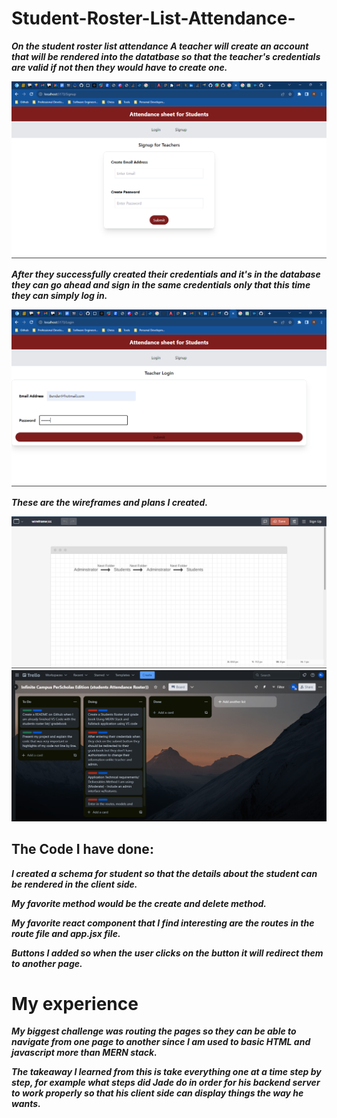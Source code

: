 # Student-Roster-List-Attendance-

_**On the student roster list attendance A teacher will create an account that will be rendered into the datatbase so that the teacher's credentials are valid if not then they would have to create one.**_

![](/client/images/AttendanceListHomepage.png)

_**After they successfully created their credentials and it's in the database they can go ahead and sign in the same credentials only that this time they can simply log in.**_

![](/client/images/AttendanceListHomepageLogin.png)

_**These are the wireframes and plans I created.**_

![](/client/images/Wireframe_ROB.png)
![](/client/images/Trello_ROB.png)

## The Code I have done:

_**I created a schema for student so that the details about the student can be rendered in the client side.**_

_**My favorite method would be the create and delete method.**_

_**My favorite react component that I find interesting are the routes in the route file and app.jsx file.**_

_**Buttons I added so when the user clicks on the button it will redirect them to another page.**_


# My experience

_**My biggest challenge was routing the pages so they can be able to navigate from one page to another since I am used to basic HTML and javascript more than MERN stack.**_

_**The takeaway I learned from this is take everything one at a time step by step, for example what steps did Jade do in order for his backend server to work properly so that his client side can display things the way he wants.**_